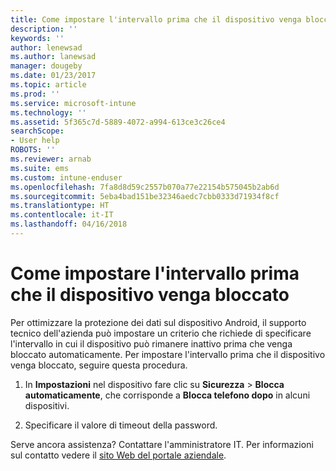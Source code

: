 ```yaml
---
title: Come impostare l'intervallo prima che il dispositivo venga bloccato | Microsoft Docs
description: ''
keywords: ''
author: lenewsad
ms.author: lanewsad
manager: dougeby
ms.date: 01/23/2017
ms.topic: article
ms.prod: ''
ms.service: microsoft-intune
ms.technology: ''
ms.assetid: 5f365c7d-5889-4072-a994-613ce3c26ce4
searchScope:
- User help
ROBOTS: ''
ms.reviewer: arnab
ms.suite: ems
ms.custom: intune-enduser
ms.openlocfilehash: 7fa8d8d59c2557b070a77e22154b575045b2ab6d
ms.sourcegitcommit: 5eba4bad151be32346aedc7cbb0333d71934f8cf
ms.translationtype: HT
ms.contentlocale: it-IT
ms.lasthandoff: 04/16/2018
---
```

# <a name="how-to-set-the-amount-of-time-before-your-device-is-locked"></a>Come impostare l'intervallo prima che il dispositivo venga bloccato

Per ottimizzare la protezione dei dati sul dispositivo Android, il supporto tecnico dell'azienda può impostare un criterio che richiede di specificare l'intervallo in cui il dispositivo può rimanere inattivo prima che venga bloccato automaticamente. Per impostare l'intervallo prima che il dispositivo venga bloccato, seguire questa procedura.

1.  In **Impostazioni** nel dispositivo fare clic su **Sicurezza** &gt; **Blocca automaticamente**, che corrisponde a **Blocca telefono dopo** in alcuni dispositivi.

2.  Specificare il valore di timeout della password.

Serve ancora assistenza? Contattare l'amministratore IT. Per informazioni sul contatto vedere il [sito Web del portale aziendale](https://portal.manage.microsoft.com#HelpDeskDialog).
